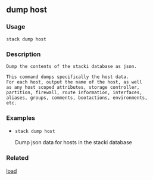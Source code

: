 ## dump host

### Usage

`stack dump host`

### Description


	Dump the contents of the stacki database as json.

	This command dumps specifically the host data.
	For each host, output the name of the host, as well
	as any host scoped attributes, storage controller,
	partition, firewall, route information, interfaces,
	aliases, groups, comments, bootactions, environments,
	etc.

	

### Examples

* `stack dump host`

   Dump json data for hosts in the stacki database


### Related
[load](load)


